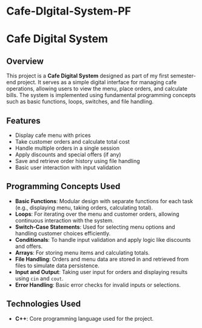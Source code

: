 # Cafe-DIgital-System-PF
# Cafe Digital System


## Overview

This project is a **Cafe Digital System** designed as part of my first semester-end project. It serves as a simple digital interface for managing cafe operations, allowing users to view the menu, place orders, and calculate bills. The system is implemented using fundamental programming concepts such as basic functions, loops, switches, and file handling.

## Features
- Display cafe menu with prices
- Take customer orders and calculate total cost
- Handle multiple orders in a single session
- Apply discounts and special offers (if any)
- Save and retrieve order history using file handling
- Basic user interaction with input validation



## Programming Concepts Used
- **Basic Functions**: Modular design with separate functions for each task (e.g., displaying menu, taking orders, calculating total).
- **Loops**: For iterating over the menu and customer orders, allowing continuous interaction with the system.
- **Switch-Case Statements**: Used for selecting menu options and handling customer choices efficiently.
- **Conditionals**: To handle input validation and apply logic like discounts and offers.
- **Arrays**: For storing menu items and calculating totals.
- **File Handling**: Orders and menu data are stored in and retrieved from files to simulate data persistence.
- **Input and Output**: Taking user input for orders and displaying results using `cin` and `cout`.
- **Error Handling**: Basic error checks for invalid inputs or selections.

## Technologies Used
- **C++**: Core programming language used for the project.
